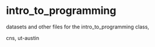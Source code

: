 # intro_to_programming
datasets and other files for the intro_to_programming class,</p>
cns, ut-austin
